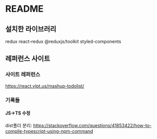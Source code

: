 # README
## 설치한 라이브러리
redux
react-redux
@reduxjs/toolkit
styled-components

## 레퍼런스 사이트
### 사이트 레퍼런스
https://react.vlpt.us/mashup-todolist/

### 기록들
#### JS->TS 수정
dist폴더 분리: https://stackoverflow.com/questions/41853422/how-to-compile-typescript-using-npm-command